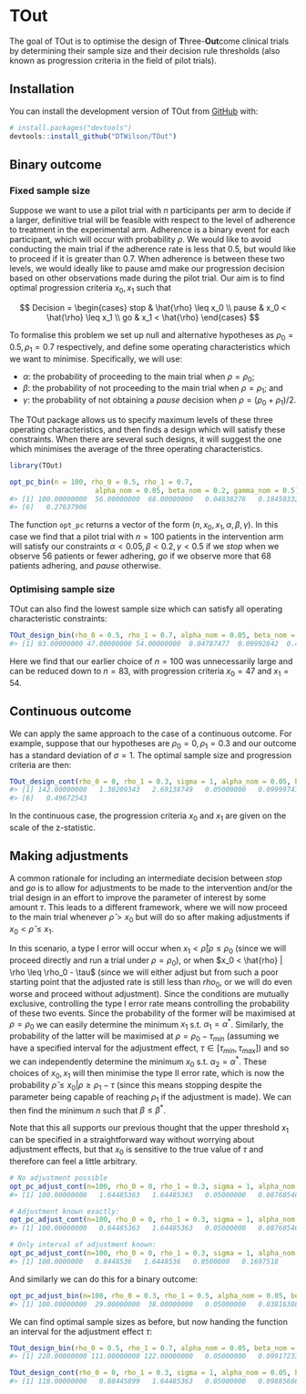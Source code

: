 
<!-- README.md is generated from README.Rmd. Please edit that file -->

# TOut

<!-- badges: start -->
<!-- badges: end -->

The goal of TOut is to optimise the design of **T**hree-**Out**come
clinical trials by determining their sample size and their decision rule
thresholds (also known as progression criteria in the field of pilot
trials).

## Installation

You can install the development version of TOut from
[GitHub](https://github.com/) with:

``` r
# install.packages("devtools")
devtools::install_github("DTWilson/TOut")
```

## Binary outcome

### Fixed sample size

Suppose we want to use a pilot trial with $n$ participants per arm to
decide if a larger, definitive trial will be feasible with respect to
the level of adherence to treatment in the experimental arm. Adherence
is a binary event for each participant, which will occur with
probability $\rho$. We would like to avoid conducting the main trial if
the adherence rate is less that 0.5, but would like to proceed if it is
greater than 0.7. When adherence is between these two levels, we would
ideally like to pause amd make our progression decision based on other
observations made during the pilot trial. Our aim is to find optimal
progression criteria $x_0, x_1$ such that

$$
Decision =
\begin{cases}
 stop    & \hat{\rho} \leq x_0 \\
 pause   & x_0 < \hat{\rho} \leq x_1 \\
 go      & x_1 < \hat{\rho}
 \end{cases}       
$$

To formalise this problem we set up null and alternative hypotheses as
$\rho_0 = 0.5, \rho_1 = 0.7$ respectively, and define some operating
characteristics which we want to minimise. Specifically, we will use:

-   $\alpha$: the probability of proceeding to the main trial when
    $\rho = \rho_0$;
-   $\beta$: the probability of not proceeding to the main trial when
    $\rho = \rho_1$; and
-   $\gamma$: the probability of not obtaining a $pause$ decision when
    $\rho = (\rho_0 + \rho_1)/2$.

The TOut package allows us to specify maximum levels of these three
operating characteristics, and then finds a design which will satisfy
these constraints. When there are several such designs, it will suggest
the one which minimises the average of the three operating
characteristics.

``` r
library(TOut)

opt_pc_bin(n = 100, rho_0 = 0.5, rho_1 = 0.7,
                     alpha_nom = 0.05, beta_nom = 0.2, gamma_nom = 0.5)
#> [1] 100.00000000  56.00000000  68.00000000   0.04838276   0.18450332
#> [6]   0.27637906
```

The function `opt_pc` returns a vector of the form
$(n, x_0, x_1, \alpha, \beta, \gamma)$. In this case we find that a
pilot trial with $n = 100$ patients in the intervention arm will satisfy
our constraints $\alpha < 0.05, \beta < 0.2, \gamma < 0.5$ if we $stop$
when we observe 56 patients or fewer adhering, $go$ if we observe more
that 68 patients adhering, and $pause$ otherwise.

### Optimising sample size

TOut can also find the lowest sample size which can satisfy all
operating characteristic constraints:

``` r
TOut_design_bin(rho_0 = 0.5, rho_1 = 0.7, alpha_nom = 0.05, beta_nom = 0.1, gamma_nom = 0.5)
#> [1] 83.00000000 47.00000000 54.00000000  0.04787477  0.09992842  0.44729885
```

Here we find that our earlier choice of $n = 100$ was unnecessarily
large and can be reduced down to $n = 83$, with progression criteria
$x_0 = 47$ and $x_1 = 54$.

## Continuous outcome

We can apply the same approach to the case of a continuous outcome. For
example, suppose that our hypotheses are $\rho_0 = 0, \rho_1 = 0.3$ and
our outcome has a standard deviation of $\sigma = 1$. The optimal sample
size and progression criteria are then:

``` r
TOut_design_cont(rho_0 = 0, rho_1 = 0.3, sigma = 1, alpha_nom = 0.05, beta_nom = 0.1, gamma_nom = 0.5)
#> [1] 142.00000000   1.30209343   2.69138749   0.05000000   0.09999743
#> [6]   0.49672543
```

In the continuous case, the progression criteria $x_0$ and $x_1$ are
given on the scale of the z-statistic.

## Making adjustments

A common rationale for including an intermediate decision between $stop$
and $go$ is to allow for adjustments to be made to the intervention
and/or the trial design in an effort to improve the parameter of
interest by some amount $\tau$. This leads to a different framework,
where we will now proceed to the main trial whenever $\hat{\rho} > x_0$
but will do so after making adjustments if $x_0 < \hat{\rho} \leq x_1$.

In this scenario, a type I error will occur when
$x_1 < \hat{\rho} | \rho \leq \rho_0$ (since we will proceed directly
and run a trial under $\rho = \rho_0$), or when
$x_0 < \hat{rho} | \rho \leq \rho_0 - \tau$ (since we will either adjust
but from such a poor starting point that the adjusted rate is still less
than $rho_0$, or we will do even worse and proceed without adjustment).
Since the conditions are mutually exclusive, controlling the type I
error rate means controlling the probability of these two events. Since
the probability of the former will be maximised at $\rho = \rho_0$ we
can easily determine the minimum $x_1$ s.t. $\alpha_1 = \alpha^*$.
Similarly, the probability of the latter will be maximised at
$\rho = \rho_0 - \tau_{min}$ (assuming we have a specified interval for
the adjustment effect, $\tau \in [\tau_{min}, \tau_{max}]$) and so we
can independently determine the minimum $x_0$ s.t.
$\alpha_2 = \alpha^*$. These choices of $x_0, x_1$ will then minimise
the type II error rate, which is now the probability
$\hat{\rho} \leq x_0 | \rho \geq \rho_1 - \tau$ (since this means
stopping despite the parameter being capable of reaching $\rho_1$ if the
adjustment is made). We can then find the minimum $n$ such that
$\beta \leq \beta^*$.

Note that this all supports our previous thought that the upper
threshold $x_1$ can be specified in a straightforward way without
worrying about adjustment effects, but that $x_0$ is sensitive to the
true value of $\tau$ and therefore can feel a little arbitrary.

``` r
# No adjustment possible
opt_pc_adjust_cont(n=100, rho_0 = 0, rho_1 = 0.3, sigma = 1, alpha_nom = 0.05, beta_nom = 0.2,  tau_min=0, tau_max=0)
#> [1] 100.00000000   1.64485363   1.64485363   0.05000000   0.08768546

# Adjustment known exactly:
opt_pc_adjust_cont(n=100, rho_0 = 0, rho_1 = 0.3, sigma = 1, alpha_nom = 0.05, beta_nom = 0.2,  tau_min=0.1, tau_max=0.1)
#> [1] 100.00000000   0.64485363   1.64485363   0.05000000   0.08768546

# Only interval of adjustment known:
opt_pc_adjust_cont(n=100, rho_0 = 0, rho_1 = 0.3, sigma = 1, alpha_nom = 0.05, beta_nom = 0.2,  tau_min=0.08, tau_max=0.12)
#> [1] 100.0000000   0.8448536   1.6448536   0.0500000   0.1697518
```

And similarly we can do this for a binary outcome:

``` r
opt_pc_adjust_bin(n=100, rho_0 = 0.3, rho_1 = 0.5, alpha_nom = 0.05, beta_nom = 0.2,  tau_min=0.08, tau_max=0.12)
#> [1] 100.00000000  29.00000000  38.00000000   0.05000000   0.03816388
```

We can find optimal sample sizes as before, but now handing the function
an interval for the adjustment effect $\tau$:

``` r
TOut_design_bin(rho_0 = 0.5, rho_1 = 0.7, alpha_nom = 0.05, beta_nom = 0.1, tau = c(0.05, 0.15))
#> [1] 220.00000000 111.00000000 122.00000000   0.05000000   0.09917233

TOut_design_cont(rho_0 = 0, rho_1 = 0.3, sigma = 1, alpha_nom = 0.05, beta_nom = 0.1, tau = c(0.07, 0.1))
#> [1] 118.00000000   0.88445899   1.64485363   0.05000000   0.09885608
```
